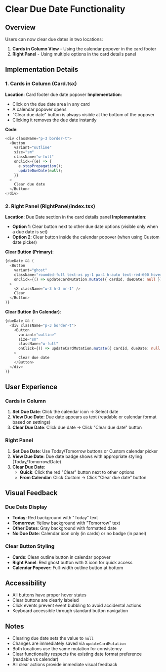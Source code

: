 # Clear Due Date Functionality

## Overview
Users can now clear due dates in two locations:
1. **Cards in Column View** - Using the calendar popover in the card footer
2. **Right Panel** - Using multiple options in the card details panel

## Implementation Details

### 1. Cards in Column (Card.tsx)
**Location**: Card footer due date popover
**Implementation**: 
- Click on the due date area in any card
- A calendar popover opens
- "Clear due date" button is always visible at the bottom of the popover
- Clicking it removes the due date instantly

**Code**:
```typescript
<div className="p-3 border-t">
  <Button
    variant="outline"
    size="sm"
    className="w-full"
    onClick={(e) => {
      e.stopPropagation();
      updateDueDate(null);
    }}
  >
    Clear due date
  </Button>
</div>
```

### 2. Right Panel (RightPanel/index.tsx)
**Location**: Due Date section in the card details panel
**Implementation**: 
- **Option 1**: Clear button next to other due date options (visible only when a due date is set)
- **Option 2**: Clear button inside the calendar popover (when using Custom date picker)

**Clear Button (Primary)**:
```typescript
{dueDate && (
  <Button
    variant="ghost"
    className="rounded-full text-xs py-1 px-4 h-auto text-red-600 hover:bg-red-50 dark:text-red-400 dark:hover:bg-red-900/20"
    onClick={() => updateCardMutation.mutate({ cardId, dueDate: null })}
  >
    <X className="w-3 h-3 mr-1" />
    Clear
  </Button>
)}
```

**Clear Button (In Calendar)**:
```typescript
{dueDate && (
  <div className="p-3 border-t">
    <Button
      variant="outline"
      size="sm"
      className="w-full"
      onClick={() => updateCardMutation.mutate({ cardId, dueDate: null })}
    >
      Clear due date
    </Button>
  </div>
)}
```

## User Experience

### Cards in Column
1. **Set Due Date**: Click the calendar icon → Select date
2. **View Due Date**: Due date appears as text (readable or calendar format based on settings)
3. **Clear Due Date**: Click due date → Click "Clear due date" button

### Right Panel
1. **Set Due Date**: Use Today/Tomorrow buttons or Custom calendar picker
2. **View Due Date**: Due date badge shows with appropriate styling (Today/Tomorrow/Date)
3. **Clear Due Date**: 
   - **Quick**: Click the red "Clear" button next to other options
   - **From Calendar**: Click Custom → Click "Clear due date" button

## Visual Feedback

### Due Date Display
- **Today**: Red background with "Today" text
- **Tomorrow**: Yellow background with "Tomorrow" text
- **Other Dates**: Gray background with formatted date
- **No Due Date**: Calendar icon only (in cards) or no badge (in panel)

### Clear Button Styling
- **Cards**: Clean outline button in calendar popover
- **Right Panel**: Red ghost button with X icon for quick access
- **Calendar Popover**: Full-width outline button at bottom

## Accessibility
- All buttons have proper hover states
- Clear buttons are clearly labeled
- Click events prevent event bubbling to avoid accidental actions
- Keyboard accessible through standard button navigation

## Notes
- Clearing due date sets the value to `null`
- Changes are immediately saved via `updateCardMutation`
- Both locations use the same mutation for consistency
- Clear functionality respects the existing date format preference (readable vs calendar)
- All clear actions provide immediate visual feedback 